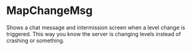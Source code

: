 # MapChangeMsg
Shows a chat message and intermission screen when a level change is triggered. This way you know the server is changing levels instead of crashing or something.
